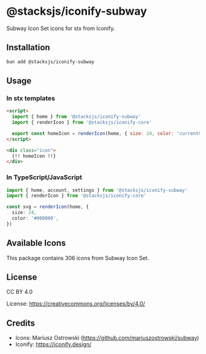 # @stacksjs/iconify-subway

Subway Icon Set icons for stx from Iconify.

## Installation

```bash
bun add @stacksjs/iconify-subway
```

## Usage

### In stx templates

```html
<script>
  import { home } from '@stacksjs/iconify-subway'
  import { renderIcon } from '@stacksjs/iconify-core'

  export const homeIcon = renderIcon(home, { size: 24, color: 'currentColor' })
</script>

<div class="icon">
  {!! homeIcon !!}
</div>
```

### In TypeScript/JavaScript

```typescript
import { home, account, settings } from '@stacksjs/iconify-subway'
import { renderIcon } from '@stacksjs/iconify-core'

const svg = renderIcon(home, {
  size: 24,
  color: '#000000',
})
```

## Available Icons

This package contains 306 icons from Subway Icon Set.

## License

CC BY 4.0

License: https://creativecommons.org/licenses/by/4.0/

## Credits

- Icons: Mariusz Ostrowski (https://github.com/mariuszostrowski/subway)
- Iconify: https://iconify.design/
